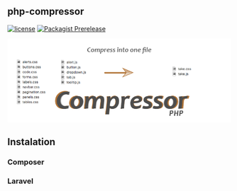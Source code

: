

## php-compressor
[![license](https://img.shields.io/badge/license-Apache2.0-lightgrey.svg?maxAge=2592000&style=flat-square)](https://github.com/bvanhoekelen/php-compressor/blob/master/LICENSE)
[![Packagist Prerelease](https://img.shields.io/packagist/vpre/bvanhoekelen/php-compressor.svg)](https://packagist.org/packages/bvanhoekelen/php-compressor)
<p align="center"><img src="/assets/banner.png" alt="php-compressor" /></p>



## Instalation

### Composer

### Laravel

```php


```